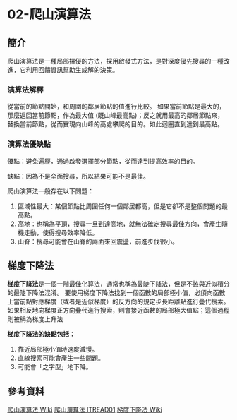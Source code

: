 # 02-爬山演算法
## 簡介
爬山演算法是一種局部擇優的方法，採用啟發式方法，是對深度優先搜尋的一種改進，它利用回饋資訊幫助生成解的決策。
### 演算法解釋
從當前的節點開始，和周圍的鄰居節點的值進行比較。 如果當前節點是最大的，那麼返回當前節點，作為最大值 (既山峰最高點)；反之就用最高的鄰居節點來，替換當前節點，從而實現向山峰的高處攀爬的目的。如此迴圈直到達到最高點。
### 演算法優缺點
優點：避免遍歷，通過啟發選擇部分節點，從而達到提高效率的目的。

缺點：因為不是全面搜尋，所以結果可能不是最佳。

爬山演算法一般存在以下問題：
1. 區域性最大：某個節點比周圍任何一個鄰居都高，但是它卻不是整個問題的最高點。
2. 高地：也稱為平頂，搜尋一旦到達高地，就無法確定搜尋最佳方向，會產生隨機走動，使得搜尋效率降低。
3. 山脊：搜尋可能會在山脊的兩面來回震盪，前進步伐很小。 

## 梯度下降法
**梯度下降法**是一個一階最佳化算法，通常也稱為最陡下降法，但是不該與近似積分的最陡下降法混淆。 要使用梯度下降法找到一個函數的局部極小值，必須向函數上當前點對應梯度（或者是近似梯度）的反方向的規定步長距離點進行疊代搜索。如果相反地向梯度正方向疊代進行搜索，則會接近函數的局部極大值點；這個過程則被稱為梯度上升法

**梯度下降法的缺點包括：**
1. 靠近局部極小值時速度減慢。
2. 直線搜索可能會產生一些問題。
3. 可能會「之字型」地下降。

## 參考資料
[爬山演算法 Wiki](https://zh.wikipedia.org/wiki/%E7%88%AC%E5%B1%B1%E7%AE%97%E6%B3%95)
[爬山演算法 ITREAD01](https://www.itread01.com/content/1543233666.html)
[梯度下降法 Wiki](https://zh.wikipedia.org/wiki/%E6%A2%AF%E5%BA%A6%E4%B8%8B%E9%99%8D%E6%B3%95)
